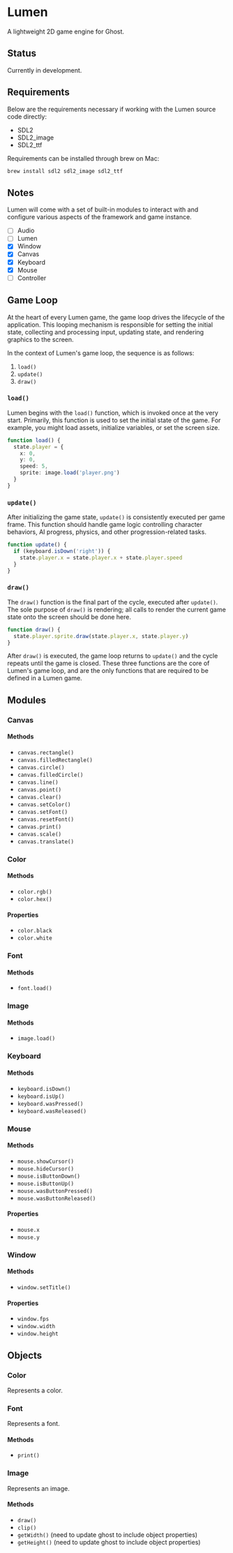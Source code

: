# Lumen
A lightweight 2D game engine for Ghost.

## Status
Currently in development.

## Requirements
Below are the requirements necessary if working with the Lumen source code directly:

- SDL2
- SDL2_image
- SDL2_ttf

Requirements can be installed through brew on Mac:

```bash
brew install sdl2 sdl2_image sdl2_ttf
```

## Notes
Lumen will come with a set of built-in modules to interact with and configure various aspects of the framework and game instance.

- [ ] Audio
- [ ] Lumen
- [x] Window
- [x] Canvas
- [x] Keyboard
- [x] Mouse
- [ ] Controller

## Game Loop
At the heart of every Lumen game, the game loop drives the lifecycle of the application. This looping mechanism is responsible for setting the initial state, collecting and processing input, updating state, and rendering graphics to the screen.

In the context of Lumen's game loop, the sequence is as follows:

1. `load()`
2. `update()`
3. `draw()`

### `load()`
Lumen begins with the `load()` function, which is invoked once at the very start. Primarily, this function is used to set the initial state of the game. For example, you might load assets, initialize variables, or set the screen size.

```typescript
function load() {
  state.player = {
    x: 0,
    y: 0,
    speed: 5,
    sprite: image.load('player.png')
  }
}
```

### `update()`
After initializing the game state, `update()` is consistently executed per game frame. This function should handle game logic controlling character behaviors, AI progress, physics, and other progression-related tasks.

```typescript
function update() {
  if (keyboard.isDown('right')) {
    state.player.x = state.player.x + state.player.speed
  }
}
```

### `draw()`
The `draw()` function is the final part of the cycle, executed after `update()`. The sole purpose of `draw()` is rendering; all calls to render the current game state onto the screen should be done here.

```typescript
function draw() {
  state.player.sprite.draw(state.player.x, state.player.y)
}
```

After `draw()` is executed, the game loop returns to `update()` and the cycle repeats until the game is closed. These three functions are the core of Lumen's game loop, and are the only functions that are required to be defined in a Lumen game.

## Modules
### Canvas
#### Methods
- `canvas.rectangle()`
- `canvas.filledRectangle()`
- `canvas.circle()`
- `canvas.filledCircle()`
- `canvas.line()`
- `canvas.point()`
- `canvas.clear()`
- `canvas.setColor()`
- `canvas.setFont()`
- `canvas.resetFont()`
- `canvas.print()`
- `canvas.scale()`
- `canvas.translate()`

### Color
#### Methods
- `color.rgb()`
- `color.hex()`

#### Properties
- `color.black`
- `color.white`

### Font
#### Methods
- `font.load()`

### Image
#### Methods
- `image.load()`

### Keyboard
#### Methods
- `keyboard.isDown()`
- `keyboard.isUp()`
- `keyboard.wasPressed()`
- `keyboard.wasReleased()`

### Mouse
#### Methods
- `mouse.showCursor()`
- `mouse.hideCursor()`
- `mouse.isButtonDown()`
- `mouse.isButtonUp()`
- `mouse.wasButtonPressed()`
- `mouse.wasButtonReleased()`

#### Properties
- `mouse.x`
- `mouse.y`

### Window
#### Methods
- `window.setTitle()`

#### Properties
- `window.fps`
- `window.width`
- `window.height`

## Objects
### Color
Represents a color.

### Font
Represents a font.

#### Methods
- `print()`

### Image
Represents an image.

#### Methods
- `draw()`
- `clip()`
- `getWidth()` (need to update ghost to include object properties)
- `getHeight()` (need to update ghost to include object properties)